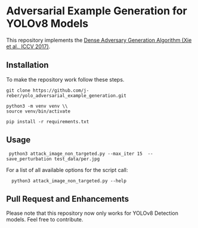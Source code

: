 # Adversarial Example Generation for YOLOv8 Models
This repository implements the
[Dense Adversary Generation Algorithm (Xie et al., ICCV 2017)](https://arxiv.org/abs/1703.08603).
## Installation
To make the repository work follow these steps.
```
git clone https://github.com/j-reber/yolo_adversarial_example_generation.git
```
```
python3 -m venv venv \\
source venv/bin/activate
```
```
pip install -r requirements.txt
```
## Usage
```
 python3 attack_image_non_targeted.py --max_iter 15  --save_perturbation test_data/per.jpg
```
For a list of all available options for the script call: 
```
  python3 attack_image_non_targeted.py --help
```
## Pull Request and Enhancements
Please note that this repository now only works for YOLOv8 Detection models. Feel free to contribute.